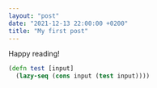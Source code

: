 ```yaml
---
layout: "post"
date: "2021-12-13 22:00:00 +0200"
title: "My first post"
---
```


Happy reading!

```clojure
(defn test [input]
  (lazy-seq (cons input (test input))))
```
